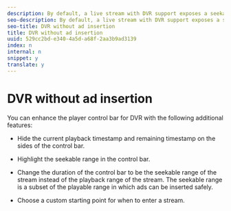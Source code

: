 ```yaml
---
description: By default, a live stream with DVR support exposes a seekable range in which the viewer can pause and seek.
seo-description: By default, a live stream with DVR support exposes a seekable range in which the viewer can pause and seek.
seo-title: DVR without ad insertion
title: DVR without ad insertion
uuid: 529cc2bd-e340-4a5d-a68f-2aa3b9ad3139
index: n
internal: n
snippet: y
translate: y
---
```


# DVR without ad insertion

You can enhance the player control bar for DVR with the following additional features: 
* Hide the current playback timestamp and remaining timestamp on the sides of the control bar.
* Highlight the seekable range in the control bar.
* Change the duration of the control bar to be the seekable range of the stream instead of the playback range of the stream. The seekable range is a subset of the playable range in which ads can be inserted safely.

* Choose a custom starting point for when to enter a stream.


